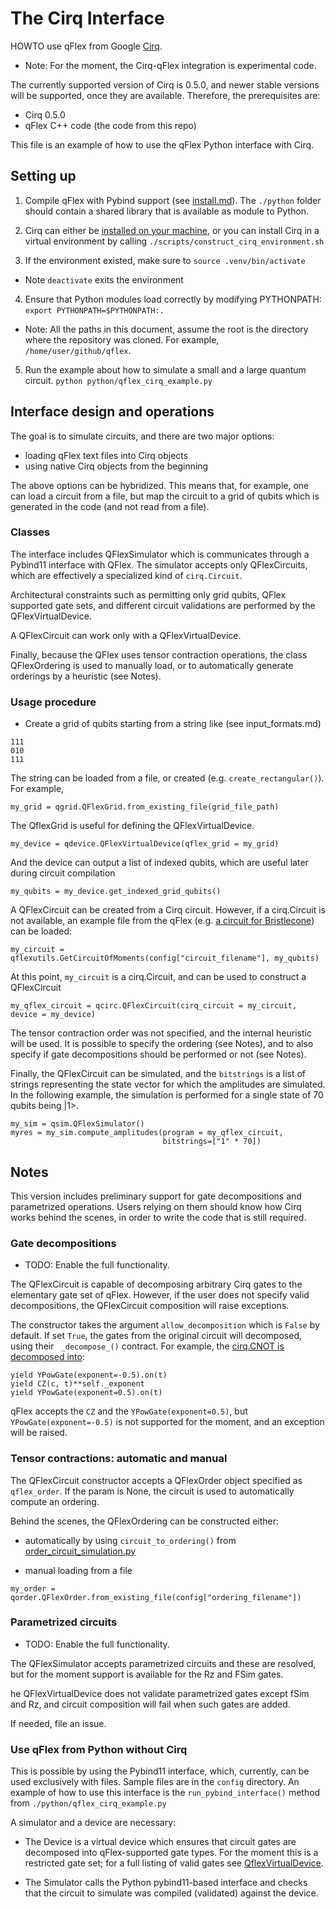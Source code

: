 # The Cirq Interface

HOWTO use qFlex from Google [Cirq](https://github.com/quantumlib/cirq).
* Note: For the moment, the Cirq-qFlex integration is experimental code.

The currently supported version of Cirq is 0.5.0, and newer stable
versions will be supported, once they are available. Therefore, the
prerequisites are:
- Cirq 0.5.0
- qFlex C++ code (the code from this repo)

This file is an example of how to use the qFlex Python interface with Cirq.


## Setting up

1. Compile qFlex with Pybind support (see [install.md](/docs/install.md)).
The `./python` folder
should contain a shared library that is available as module to Python.

2. Cirq can either be [installed on your machine](https://cirq.readthedocs.io/en/stable/install.html),
or you can install Cirq in a virtual environment by calling
`./scripts/construct_cirq_environment.sh`

3. If the environment existed, make sure to `source .venv/bin/activate`
* Note `deactivate` exits the environment

4. Ensure that Python modules load correctly by modifying PYTHONPATH:
`export PYTHONPATH=$PYTHONPATH:.`
* Note: All the paths in this document, assume the root is the directory where the
repository was cloned. For example, `/home/user/github/qflex`.

5. Run the example about how to simulate a small and a large quantum circuit.
`python python/qflex_cirq_example.py`


## Interface design and operations

The goal is to simulate circuits, and there are two major options:
* loading qFlex text files into Cirq objects
* using native Cirq objects from the beginning

The above options can be hybridized. This means that, for example, one can load
a circuit from a file, but map the circuit to a grid of qubits which is
generated in the code (and not read from a file).

### Classes

The interface includes QFlexSimulator which is communicates through a Pybind11
interface with QFlex. The simulator accepts only QFlexCircuits, which are
effectively a specialized kind of `cirq.Circuit`.

Architectural constraints such as permitting only grid qubits, QFlex supported
gate sets, and different circuit validations are performed by the
QFlexVirtualDevice.

A QFlexCircuit can work only with a QFlexVirtualDevice.

Finally, because the QFlex uses tensor contraction operations, the class
QFlexOrdering is used to manually load, or to automatically generate orderings
by a heuristic (see Notes).

### Usage procedure

* Create a grid of qubits starting from a string like (see input_formats.md)
```
111
010
111
```
The string can be loaded from a file, or created (e.g. `create_rectangular()`).
For example,
```
my_grid = qgrid.QFlexGrid.from_existing_file(grid_file_path)
```

The QflexGrid is useful for defining the QFlexVirtualDevice.
```
my_device = qdevice.QFlexVirtualDevice(qflex_grid = my_grid)
```

And the device can output a list of indexed qubits, which are useful later
during circuit compilation
```
my_qubits = my_device.get_indexed_grid_qubits()
```

A QFlexCircuit can be created from a Cirq circuit. However, if a cirq.Circuit
is not available, an example file from the qFlex (e.g.
[a circuit for Bristlecone](/config/circuits/bristlecone_48_1-16-1_0.txt))
can be loaded:
```
my_circuit = qflexutils.GetCircuitOfMoments(config["circuit_filename"], my_qubits)
```

At this point, `my_circuit` is a cirq.Circuit, and can be used to construct a
QFlexCircuit
```
my_qflex_circuit = qcirc.QFlexCircuit(cirq_circuit = my_circuit, device = my_device)
```

The tensor contraction order was not specified, and the internal heuristic
will be used. It is possible to specify the ordering (see Notes), and to also specify if
gate decompositions should be performed or not (see Notes).

Finally, the QFlexCircuit can be simulated, and the `bitstrings` is a list of
strings representing the state vector for which the amplitudes are simulated.
In the following example, the simulation is performed for a single state
of 70 qubits being |1>.

```
my_sim = qsim.QFlexSimulator()
myres = my_sim.compute_amplitudes(program = my_qflex_circuit,
                                  bitstrings=["1" * 70])
```


## Notes

This version includes preliminary support for gate decompositions and
parametrized operations. Users relying on them should know how Cirq works behind
the scenes, in order to write the code that is still required.

### Gate decompositions
* TODO: Enable the full functionality.

The QFlexCircuit is capable of decomposing arbitrary Cirq gates to the
elementary gate set of qFlex. However, if the user does not specify valid
decompositions, the QFlexCircuit composition will raise exceptions.

The constructor takes the argument `allow_decomposition` which is `False` by
default. If set `True`, the gates from the original circuit will decomposed,
using their ` _decompose_()` contract. For example, the [cirq.CNOT is decomposed
into](https://github.com/quantumlib/Cirq/blob/49b2f193ad99ce6770831330c19963bfa5c66f19/cirq/ops/common_gates.py#L829):
```
yield YPowGate(exponent=-0.5).on(t)
yield CZ(c, t)**self._exponent
yield YPowGate(exponent=0.5).on(t)
```

qFlex accepts the `CZ` and the `YPowGate(exponent=0.5)`, but
`YPowGate(exponent=-0.5)` is not supported for the moment,
and an exception will be raised.

### Tensor contractions: automatic and manual

The QFlexCircuit constructor accepts a QFlexOrder object specified as
`qflex_order`. If the param is None, the circuit is used to automatically compute
an ordering.

Behind the scenes, the QFlexOrdering can be constructed either:
* automatically by using `circuit_to_ordering()` from
[order_circuit_simulation.py](python/ordering/ordering/order_circuit_simulation.py)

* manual loading from a file
```
my_order = qorder.QFlexOrder.from_existing_file(config["ordering_filename"])
```

### Parametrized circuits
* TODO: Enable the full functionality.

The QFlexSimulator accepts parametrized circuits and these are resolved, but
for the moment support is available for the Rz and FSim gates. 

he QFlexVirtualDevice does not validate parametrized gates except fSim and Rz, 
and circuit composition will fail when such gates are added.

If needed, file an issue.

### Use qFlex from Python without Cirq

This is possible by using the Pybind11 interface, which, currently, can be used
exclusively with files. Sample files are in the `config` directory. An
example of how to use this interface is the `run_pybind_interface()` method from
`./python/qflex_cirq_example.py`

A simulator and a device are necessary:

* The Device is a virtual device which ensures that circuit gates are decomposed
into qFlex-supported gate types. For the moment this is a restricted gate set;
for a full listing of valid gates see [QflexVirtualDevice](/python/cirq_interface/qflex_virtual_device.py).

* The Simulator calls the Python pybind11-based interface and checks that the
circuit to simulate was compiled (validated) against the device.
